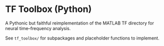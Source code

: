 # TF Toolbox (Python)

A Pythonic but faithful reimplementation of the MATLAB TF directory for neural time–frequency analysis.

See `tf_toolbox/` for subpackages and placeholder functions to implement. 
